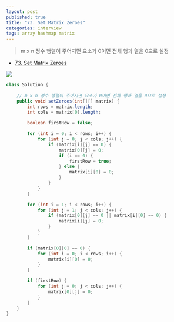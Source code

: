 ```yaml
---
layout: post
published: true
title: "73. Set Matrix Zeroes"
categories: interview
tags: array hashmap matrix
---
```


> m x n 정수 행렬이 주어지면 요소가 0이면 전체 행과 열을 0으로 설정

- [73. Set Matrix Zeroes](https://leetcode.com/problems/set-matrix-zeroes/)

![](https://assets.leetcode.com/uploads/2020/08/17/mat1.jpg)

```java
class Solution {
    
    // m x n 정수 행렬이 주어지면 요소가 0이면 전체 행과 열을 0으로 설정
    public void setZeroes(int[][] matrix) {
        int rows = matrix.length;
        int cols = matrix[0].length;
        
        boolean firstRow = false;

        for (int i = 0; i < rows; i++) {
            for (int j = 0; j < cols; j++) {
                if (matrix[i][j] == 0) {
                    matrix[0][j] = 0;
                    if (i == 0) {
                        firstRow = true;
                    } else {
                        matrix[i][0] = 0;
                    }
                }
            }
        }

        for (int i = 1; i < rows; i++) {
            for (int j = 1; j < cols; j++) {
                if (matrix[0][j] == 0 || matrix[i][0] == 0) {
                    matrix[i][j] = 0;
                }
            }
        }

        if (matrix[0][0] == 0) {
            for (int i = 0; i < rows; i++) {
                matrix[i][0] = 0;
            }
        }

        if (firstRow) {
            for (int j = 0; j < cols; j++) {
                matrix[0][j] = 0;
            }
        }
    }
}
```